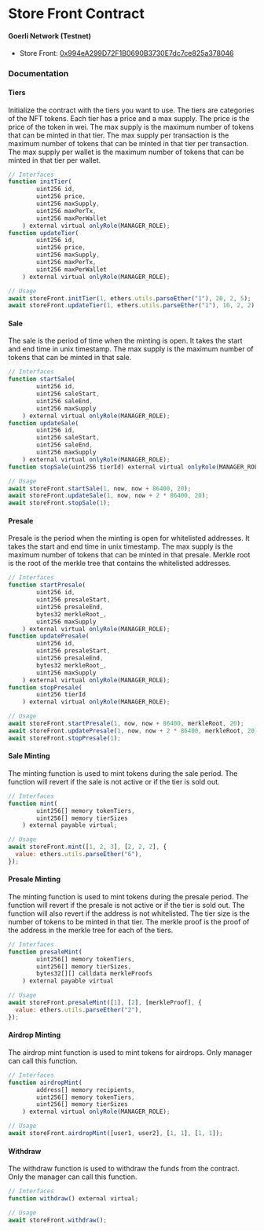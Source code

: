 # Store Front Contract

#### Goerli Network (Testnet)

- Store Front: [0x994eA299D72F1B0690B3730E7dc7ce825a378046](https://goerli.etherscan.io/address/0x994eA299D72F1B0690B3730E7dc7ce825a378046)

### Documentation

#### Tiers

Initialize the contract with the tiers you want to use. The tiers are categories of the NFT tokens. Each tier has a price and a max supply. The price is the price of the token in wei. The max supply is the maximum number of tokens that can be minted in that tier. The max supply per transaction is the maximum number of tokens that can be minted in that tier per transaction. The max supply per wallet is the maximum number of tokens that can be minted in that tier per wallet.

```js
// Interfaces
function initTier(
        uint256 id,
        uint256 price,
        uint256 maxSupply,
        uint256 maxPerTx,
        uint256 maxPerWallet
    ) external virtual onlyRole(MANAGER_ROLE);
function updateTier(
        uint256 id,
        uint256 price,
        uint256 maxSupply,
        uint256 maxPerTx,
        uint256 maxPerWallet
    ) external virtual onlyRole(MANAGER_ROLE);
```

```js
// Usage
await storeFront.initTier(1, ethers.utils.parseEther("1"), 20, 2, 5);
await storeFront.updateTier(1, ethers.utils.parseEther("1"), 10, 2, 2);
```

#### Sale

The sale is the period of time when the minting is open. It takes the start and end time in unix timestamp. The max supply is the maximum number of tokens that can be minted in that sale.

```js
// Interfaces
function startSale(
        uint256 id,
        uint256 saleStart,
        uint256 saleEnd,
        uint256 maxSupply
    ) external virtual onlyRole(MANAGER_ROLE);
function updateSale(
        uint256 id,
        uint256 saleStart,
        uint256 saleEnd,
        uint256 maxSupply
    ) external virtual onlyRole(MANAGER_ROLE);
function stopSale(uint256 tierId) external virtual onlyRole(MANAGER_ROLE);
```

```js
// Usage
await storeFront.startSale(1, now, now + 86400, 20);
await storeFront.updateSale(1, now, now + 2 * 86400, 20);
await storeFront.stopSale(1);
```

#### Presale

Presale is the period when the minting is open for whitelisted addresses. It takes the start and end time in unix timestamp. The max supply is the maximum number of tokens that can be minted in that presale. Merkle root is the root of the merkle tree that contains the whitelisted addresses.

```js
// Interfaces
function startPresale(
        uint256 id,
        uint256 presaleStart,
        uint256 presaleEnd,
        bytes32 merkleRoot_,
        uint256 maxSupply
    ) external virtual onlyRole(MANAGER_ROLE);
function updatePresale(
        uint256 id,
        uint256 presaleStart,
        uint256 presaleEnd,
        bytes32 merkleRoot_,
        uint256 maxSupply
    ) external virtual onlyRole(MANAGER_ROLE);
function stopPresale(
        uint256 tierId
    ) external virtual onlyRole(MANAGER_ROLE);
```

```js
// Usage
await storeFront.startPresale(1, now, now + 86400, merkleRoot, 20);
await storeFront.updatePresale(1, now, now + 2 * 86400, merkleRoot, 20);
await storeFront.stopPresale(1);
```

#### Sale Minting

The minting function is used to mint tokens during the sale period. The function will revert if the sale is not active or if the tier is sold out.

```js
// Interfaces
function mint(
        uint256[] memory tokenTiers,
        uint256[] memory tierSizes
    ) external payable virtual;
```

```js
// Usage
await storeFront.mint([1, 2, 3], [2, 2, 2], {
  value: ethers.utils.parseEther("6"),
});
```

#### Presale Minting

The minting function is used to mint tokens during the presale period. The function will revert if the presale is not active or if the tier is sold out. The function will also revert if the address is not whitelisted. The tier size is the number of tokens to be minted in that tier. The merkle proof is the proof of the address in the merkle tree for each of the tiers.

```js
// Interfaces
function presaleMint(
        uint256[] memory tokenTiers,
        uint256[] memory tierSizes,
        bytes32[][] calldata merkleProofs
    ) external payable virtual
```

```js
// Usage
await storeFront.presaleMint([1], [2], [merkleProof], {
  value: ethers.utils.parseEther("2"),
});
```

#### Airdrop Minting

The airdrop mint function is used to mint tokens for airdrops. Only manager can call this function.

```js
// Interfaces
function airdropMint(
        address[] memory recipients,
        uint256[] memory tokenTiers,
        uint256[] memory tierSizes
    ) external virtual onlyRole(MANAGER_ROLE);
```

```js
// Usage
await storeFront.airdropMint([user1, user2], [1, 1], [1, 1]);
```

#### Withdraw

The withdraw function is used to withdraw the funds from the contract. Only the manager can call this function.

```js
// Interfaces
function withdraw() external virtual;
```

```js
// Usage
await storeFront.withdraw();
```

